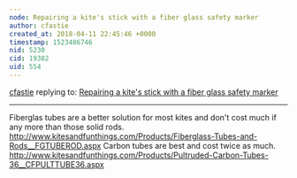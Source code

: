 ```yaml
---
node: Repairing a kite's stick with a fiber glass safety marker
author: cfastie
created_at: 2018-04-11 22:45:46 +0000
timestamp: 1523486746
nid: 5230
cid: 19382
uid: 554
---
```




[cfastie](../profile/cfastie) replying to: [Repairing a kite's stick with a fiber glass safety marker](../notes/pablo/12-17-2012/repairing-kites-stick-fiber-glass-safety-marker)

----
Fiberglas tubes are a better solution for most kites and don't cost much if any more than those solid rods. http://www.kitesandfunthings.com/Products/Fiberglass-Tubes-and-Rods__FGTUBEROD.aspx
Carbon tubes are best and cost twice as much. http://www.kitesandfunthings.com/Products/Pultruded-Carbon-Tubes-36__CFPULTTUBE36.aspx
